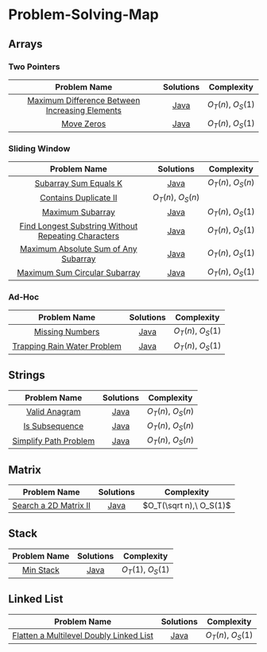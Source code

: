 # Problem-Solving-Map

## Arrays

### Two Pointers

| Problem Name | Solutions | Complexity |
|:-:|:-:|:-:|
| [Maximum Difference Between Increasing Elements](https://leetcode.com/problems/maximum-difference-between-increasing-elements/description/) | [Java](arrays/MaximumDifference.java) | $O_T(n),\ O_S(1)$|
| [Move Zeros](https://leetcode.com/problems/move-zeroes) | [Java](arrays/twoPointers/MoveZeroes.java) | $O_T(n),\ O_S(1)$ |

### Sliding Window

| Problem Name | Solutions | Complexity |
|:-:|:-:|:-:|
| [Subarray Sum Equals K](https://leetcode.com/problems/subarray-sum-equals-k) | [Java](arrays/prefixSum/SumEqualsK.java) | $O_T(n),\ O_S(n)$ |
| [Contains Duplicate II](https://leetcode.com/problems/contains-duplicate-ii) | $O_T(n),\ O_S(n)$ |
| [Maximum Subarray](https://leetcode.com/problems/maximum-subarray) | [Java](arrays/slidingWindow/MaximumSubarray/MaximumSubarray.java) | $O_T(n),\ O_S(1)$ |
| [Find Longest Substring Without Repeating Characters](https://leetcode.com/problems/longest-substring-without-repeating-characters/) | [Java](arrays/slidingWindow/LengthOfLongestSubstring.java) | $O_T(n),\ O_S(1)$ |
| [Maximum Absolute Sum of Any Subarray](https://leetcode.com/problems/maximum-absolute-sum-of-any-subarray/) | [Java](arrays/slidingWindow/MaximumAbsoluteSum/MaximumAbsoluteSum.java) | $O_T(n),\ O_S(1)$ |
| [Maximum Sum Circular Subarray](https://leetcode.com/problems/maximum-sum-circular-subarray) | [Java](arrays/slidingWindow/MaxSubarraySumCircular.java) | $O_T(n),\ O_S(1)$ |

### Ad-Hoc

| Problem Name | Solutions | Complexity |
|:-:|:-:|:-:|
| [Missing Numbers](https://leetcode.com/problems/missing-number/) | [Java](arrays/MissingNumber/MissingNumber.java) | $O_T(n),\ O_S(1)$ |
| [Trapping Rain Water Problem](https://leetcode.com/problems/trapping-rain-water/) | [Java](arrays/adhoc/Trap.java) | $O_T(n),\ O_S(1)$ |

## Strings

| Problem Name | Solutions | Complexity |
|:-:|:-:|:-:|
| [Valid Anagram](https://leetcode.com/problems/valid-anagram/) | [Java](string/ValidAnagram/ValidAnagram.java)| $O_T(n),\ O_S(n)$ |
| [Is Subsequence](https://leetcode.com/problems/is-subsequence/) | [Java](string/IsSubsequence.java) | $O_T(n),\ O_S(n)$ |
| [Simplify Path Problem](https://leetcode.com/problems/simplify-path) | [Java](./string/SimplifyPath.java) | $O_T(n),\ O_S(n)$ |

## Matrix

| Problem Name | Solutions | Complexity |
|:-:|:-:|:-:|
| [Search a 2D Matrix II](https://leetcode.com/problems/search-a-2d-matrix-ii/) | [Java](matrix/SearchMatrix.java) | $O_T(\sqrt n),\ O_S(1)$ |

## Stack

| Problem Name | Solutions | Complexity |
|:-:|:-:|:-:|
| [Min Stack](https://leetcode.com/problems/min-stack) | [Java](stack/MinStack.java) | $O_T(1),\ O_S(1)$ |

## Linked List

| Problem Name | Solutions | Complexity |
|:-:|:-:|:-:|
| [Flatten a Multilevel Doubly Linked List](https://leetcode.com/problems/flatten-a-multilevel-doubly-linked-list/) | [Java](./linkedList/Flatten.java) | $O_T(n),\ O_S(1)$ |